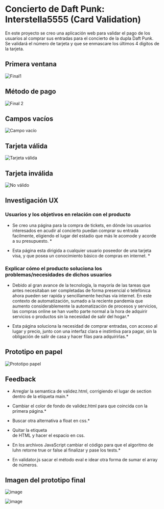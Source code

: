 # Concierto de Daft Punk: Interstella5555  (Card Validation) #

En este proyecto se creo una aplicación web para validar el pago de los usuarios al comprar sus entradas para el concierto de la dupla Daft Punk. Se validará el número de tarjeta y que se enmascare los últimos 4 dígitos de la tarjeta.

## Primera ventana ##

![Final1](https://user-images.githubusercontent.com/102159121/164580971-ce0d8c7d-4651-47d7-89bf-0fed333ddfe8.png)

## Método de pago ##

![Final 2](https://user-images.githubusercontent.com/102159121/164581103-6c72682e-a0b2-47e0-b5c0-c70b8a0e334b.png)

## Campos vacíos ##

![Campo vacío](https://user-images.githubusercontent.com/102159121/164586131-b07d0ff6-967b-4282-a647-65edb927ed72.png)

## Tarjeta válida ##

![Tarjeta válida](https://user-images.githubusercontent.com/102159121/164586173-8c55f866-ae66-4a8d-bc98-7834df192f5b.png)

## Tarjeta inválida ##

![No válido](https://user-images.githubusercontent.com/102159121/164586163-b92f9a90-ad85-4e2e-8711-56506689b144.png)

## Investigación UX ## 

### Usuarios y los objetivos en relación con el producto ###

* Se creo una página para la compra de tickets, en dónde los usuarios interesados en acudir al concierto puedan comprar su entrada facilmente, eligiendo el lugar del estadio que más le acomode y acorde a su presupuesto. *

* Esta página esta dirigida a cualquier usuario poseedor de una tarjeta visa, y que posea un conocimiento básico de compras en internet. *

### Explicar cómo el producto soluciona los problemas/necesidades de dichos usuarios ###

* Debido al gran avance de la tecnología, la mayoría de las tareas que antes necesitaban ser completadas de forma presencial o telefónica ahora pueden ser rapida y sencillamente hechas vía internet. En este contexto de automatización, sumado a la reciente pandemia que aumento considerablemente la automatización de procesos y servicios, las compras online se han vuelto parte normal a la hora de adquirir servicios o productos sin la necesidad de salir del hogar.* 

* Esta página soluciona la necesidad de comprar entradas, con acceso al lugar y precio, junto con una interfaz clara e instintiva para pagar, sin la obligación de salir de casa y hacer filas para adquirirlas.*

## Prototipo en papel ##

![Prototipo papel](https://user-images.githubusercontent.com/102159121/164585718-5e9a7b1b-7620-4eae-98a7-6c62c763273b.jpeg)

## Feedback ##


* Arreglar la semantica de validez.html, corrigiendo el lugar de section dentro de la etiqueta main.*

* Cambiar el color de fondo de validez.html para que coincida con la primera página.*

* Buscar otra alternativa a float en css.*

* Quitar la etiqueta <br> de HTML y hacer el espacio en css.

* En los archivos JavaScript cambiar el código para que el algoritmo de luhn retorne true or false al finalizar y pase los tests.*

* En validator.js sacar el método eval e idear otra forma de sumar el array de números.


## Imagen del prototipo final ##

![image](https://user-images.githubusercontent.com/102159121/164586347-5ad894fc-0edd-47bf-bb4b-95c072e960f4.png)

![image](https://user-images.githubusercontent.com/102159121/164586377-11bbcf38-b50a-4272-b9cc-e0f0829acfe0.png)
